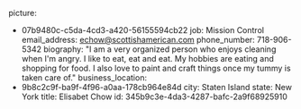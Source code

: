 picture:
  - 07b9480c-c5da-4cd3-a420-56155594cb22
job: Mission Control
email_address: echow@scottishamerican.com
phone_number: 718-906-5342
biography: "I am a very organized person who enjoys cleaning when I'm angry. I like to eat, eat and eat. My hobbies are eating and shopping for food. I also love to paint and craft things once my tummy is taken care of."
business_location:
  - 9b8c2c9f-ba9f-4f96-a0aa-178cb964e84d
city: Staten Island
state: New York
title: Elisabet Chow
id: 345b9c3e-4da3-4287-bafc-2a9f68925910

